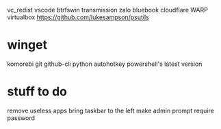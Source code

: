 vc_redist
vscode
btrfswin
transmission
zalo
bluebook
cloudflare WARP
virtualbox
https://github.com/lukesampson/psutils

# winget
komorebi
git
github-cli
python
autohotkey
powershell's latest version

# stuff to do
remove useless apps
bring taskbar to the left
make admin prompt require password

